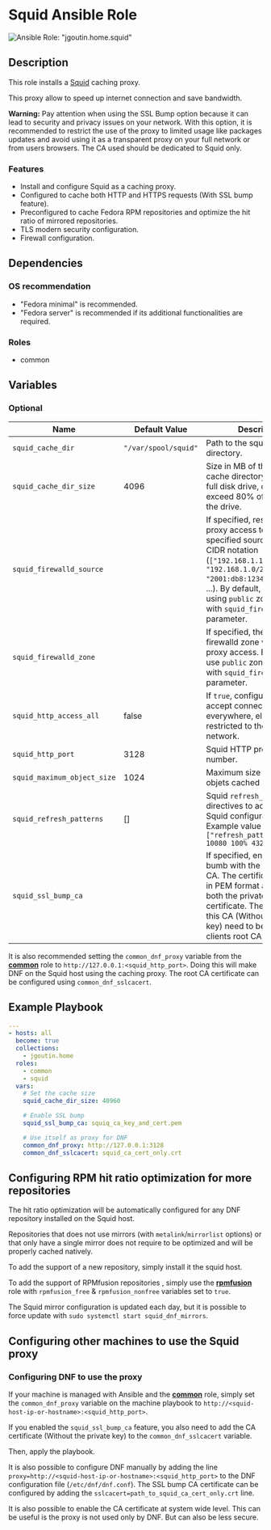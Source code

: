 # Squid Ansible Role

![Ansible Role: "jgoutin.home.squid"](https://github.com/JGoutin/ansible_home/workflows/Ansible%20Role:%20%22jgoutin.home.squid%22/badge.svg)

## Description

This role installs a [Squid](https://www.squid-cache.org) caching proxy.

This proxy allow to speed up internet connection and save bandwidth.

**Warning:** Pay attention when using the SSL Bump option because it can lead to 
security and privacy issues on your network. With this option, it is recommended 
to restrict the use of the proxy to limited usage like packages updates and avoid using
it as a transparent proxy on your full network or from users browsers. The CA used 
should be dedicated to Squid only.

### Features

* Install and configure Squid as a caching proxy.
* Configured to cache both HTTP and HTTPS requests (With SSL bump feature).
* Preconfigured to cache Fedora RPM repositories and optimize the hit ratio of mirrored
  repositories.
* TLS modern security configuration.
* Firewall configuration.

## Dependencies

### OS recommendation

* "Fedora minimal" is recommended. 
* "Fedora server" is recommended if its additional functionalities are required.

### Roles

* common

## Variables

### Optional

| Name           | Default Value | Description                        |
| -------------- | ------------- | -----------------------------------|
| `squid_cache_dir`| `"/var/spool/squid"` | Path to the squid cache directory.
| `squid_cache_dir_size`| 4096 | Size in MB of the squid cache directory. If using a full disk drive, does not exceed 80% of the size of the drive.
| `squid_firewalld_source` | | If specified, restrict the proxy access to the specified sources list in CIDR notation (`["192.168.1.10/32", "192.168.1.0/24", "2001:db8:1234:5678::/64"]`, ...). By default, allow all using `public` zone. Exclusive with `squid_firewalld_zone` parameter.
| `squid_firewalld_zone` | | If specified, the existing firewalld zone where allow proxy access. By default, use `public` zone. Exclusive with `squid_firewalld_source` parameter.
| `squid_http_access_all`| false | If `true`, configure Squid to accept connection from everywhere, else it is restricted to the local network.
| `squid_http_port`| 3128 | Squid HTTP proxy port number.
| `squid_maximum_object_size`| 1024 | Maximum size in MB of objets cached by Squid.
| `squid_refresh_patterns`| [] | Squid `refresh_pattern` directives to add to the Squid configuration file. Example value `["refresh_pattern -i .zip$ 10080 100% 43200"]`
| `squid_ssl_bump_ca`| | If specified, enable SSL bumb with the specified root CA. The certificate must be in PEM format and contain both the private key and the certificate. The certificate of this CA (Without the private key) need to be added to the clients root CA trust store.

It is also recommended setting the `common_dnf_proxy` variable from the 
[**common**](common.md) role to `http://127.0.0.1:<squid_http_port>`. Doing this will 
make DNF on the Squid host using the caching proxy. The root CA certificate can be
configured using `common_dnf_sslcacert`.

## Example Playbook

```yaml
---
- hosts: all
  become: true
  collections:
    - jgoutin.home
  roles:
    - common
    - squid
  vars:
    # Set the cache size
    squid_cache_dir_size: 40960

    # Enable SSL bump
    squid_ssl_bump_ca: squiq_ca_key_and_cert.pem

    # Use itself as proxy for DNF
    common_dnf_proxy: http://127.0.0.1:3128
    common_dnf_sslcacert: squid_ca_cert_only.crt
```

## Configuring RPM hit ratio optimization for more repositories

The hit ratio optimization will be automatically configured for any DNF repository 
installed on the Squid host.

Repositories that does not use mirrors (with `metalink`/`mirrorlist` options) or that
only have a single mirror does not require to be optimized and will be properly cached
natively.

To add the support of a new repository, simply install it the squid host.

To add the support of RPMfusion repositories , simply use the 
[**rpmfusion**](rpmfusion.md) role with `rpmfusion_free` & `rpmfusion_nonfree` variables
set to `true`.

The Squid mirror configuration is updated each day, but it is possible to force update 
with `sudo systemctl start squid_dnf_mirrors`.

## Configuring other machines to use the Squid proxy

### Configuring DNF to use the proxy

If your machine is managed with Ansible and the [**common**](common.md) role, simply
set the `common_dnf_proxy` variable on the machine playbook to 
`http://<squid-host-ip-or-hostname>:<squid_http_port>`.

If you enabled the `squid_ssl_bump_ca` feature, you also need to add the CA certificate
(Without the private key) to the `common_dnf_sslcacert` variable.

Then, apply the playbook.

It is also possible to configure DNF manually by adding the line 
`proxy=http://<squid-host-ip-or-hostname>:<squid_http_port>` to the DNF configuration 
file (`/etc/dnf/dnf.conf`). The SSL bump CA certificate can be configured by adding the
`sslcacert=path_to_squid_ca_cert_only.crt` line.

It is also possible to enable the CA certificate at system wide level. This can be 
useful is the proxy is not used only by DNF. But can also be less secure.
